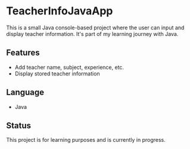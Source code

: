 # TeacherInfoJavaApp

This is a small Java console-based project where the user can input and display teacher information. It's part of my learning journey with Java.

## Features
- Add teacher name, subject, experience, etc.
- Display stored teacher information

## Language
- Java

## Status
This project is for learning purposes and is currently in progress.
